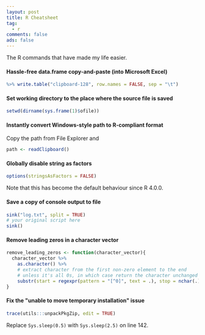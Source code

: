 ```yaml
---
layout: post
title: R Cheatsheet
tag:
  - r
comments: false
ads: false
---
```


The R commands that have made my life easier.

#### Hassle-free data.frame copy-and-paste (into Microsoft Excel)

```r
%>% write.table("clipboard-128", row.names = FALSE, sep = "\t")
```

#### Set working directory to the place where the source file is saved

```r
setwd(dirname(sys.frame(1)$ofile))
```

#### Instantly convert Windows-style path to R-compliant format

Copy the path from File Explorer and

```r
path <- readClipboard()
```

#### Globally disable string as factors

```r
options(stringsAsFactors = FALSE)
```

Note that this has become the default behaviour since R 4.0.0.

#### Save a copy of console output to file
```r
sink("log.txt", split = TRUE)
# your original script here
sink()
```

#### Remove leading zeros in a character vector

```r
remove_leading_zeros <- function(character_vector){
  character_vector %>% 
    as.character() %>%
    # extract character from the first non-zero element to the end
    # unless it's all 0s, in which case return the character unchanged
    substr(start = regexpr(pattern = "[^0]", text = .), stop = nchar(.))
}
```
#### Fix the "unable to move temporary installation" issue

```r
trace(utils:::unpackPkgZip, edit = TRUE)
```
Replace `Sys.sleep(0.5)` with `Sys.sleep(2.5)` on line 142.

